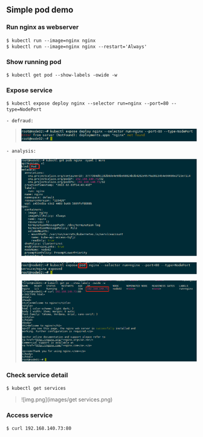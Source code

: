## Simple pod demo

### Run nginx as webserver

```shell
$ kubectl run --image=nginx nginx
$ kubectl run --image=nginx nginx --restart='Always'
```

### Show running pod

```shell
$ kubectl get pod --show-labels -owide -w
```

### Expose service

```shell
$ kubectl expose deploy nginx --selector run=nginx --port=80 --type=NodePort
```
    - defraud:
> ![img.png](images/defraud/1.simple-1-defraud.png)

    - analysis:
> ![img.png](images/defraud/1.simple-pod-defraud-analysis01.png)
> 
> ![img_1.png](images/defraud/1.simple-pod-defraud-analysis02.png)
> 
> ![img_2.png](images/defraud/1.simple-pod-defraud-analysis03.png)

### Check service detail

```shell
$ kubectl get services
```
> ![img.png](images/get services.png)

### Access service

```shell
$ curl 192.168.140.73:80
```